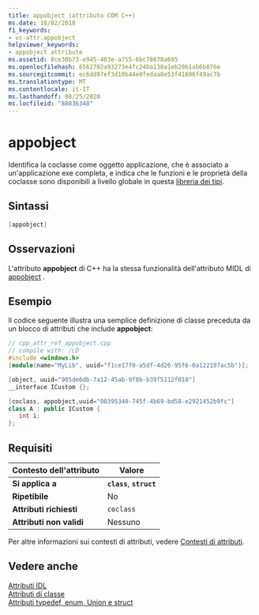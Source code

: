 ```yaml
---
title: appobject (attributo COM C++)
ms.date: 10/02/2018
f1_keywords:
- vc-attr.appobject
helpviewer_keywords:
- appobject attribute
ms.assetid: 8ce30b73-e945-403e-a755-6bc78078a695
ms.openlocfilehash: 6562702a93273e4fc24ba138a1eb20b1ab6b076e
ms.sourcegitcommit: ec6dd97ef3d10b44e0fedaa8e53f41696f49ac7b
ms.translationtype: MT
ms.contentlocale: it-IT
ms.lasthandoff: 08/25/2020
ms.locfileid: "88836348"
---
```

# <a name="appobject"></a>appobject

Identifica la coclasse come oggetto applicazione, che è associato a un'applicazione exe completa, e indica che le funzioni e le proprietà della coclasse sono disponibili a livello globale in questa [libreria dei tipi](../../mfc/automation-clients-using-type-libraries.md).

## <a name="syntax"></a>Sintassi

```cpp
[appobject]
```

## <a name="remarks"></a>Osservazioni

L'attributo **appobject** di C++ ha la stessa funzionalità dell'attributo MIDL di [appobject](/windows/win32/Midl/appobject) .

## <a name="example"></a>Esempio

Il codice seguente illustra una semplice definizione di classe preceduta da un blocco di attributi che include **appobject**:

```cpp
// cpp_attr_ref_appobject.cpp
// compile with: /LD
#include <windows.h>
[module(name="MyLib", uuid="f1ce17f0-a5df-4d26-95f6-0a122197ac5b")];

[object, uuid="905de6db-7a12-45ab-9f8b-b39f5112f010"]
__interface ICustom {};

[coclass, appobject,uuid="00395340-745f-4b69-bd58-e2921452b9fc"]
class A : public ICustom {
   int i;
};
```

## <a name="requirements"></a>Requisiti

| Contesto dell'attributo | Valore |
|-|-|
|**Si applica a**|**`class`**, **`struct`**|
|**Ripetibile**|No|
|**Attributi richiesti**|`coclass`|
|**Attributi non validi**|Nessuno|

Per altre informazioni sui contesti di attributi, vedere [Contesti di attributi](cpp-attributes-com-net.md#contexts).

## <a name="see-also"></a>Vedere anche

[Attributi IDL](idl-attributes.md)<br/>
[Attributi di classe](class-attributes.md)<br/>
[Attributi typedef, enum, Union e struct](typedef-enum-union-and-struct-attributes.md)
